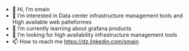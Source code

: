 - 👋 Hi, I’m smain
- 👀 I’m interested in Data center infrastructure management tools and High available web palteformes 
- 🌱 I’m currently learning about grafana products
- 💞️ I’m looking for high availability infrastructure  management tools
- 📫 How to reach me https://dz.linkedin.com/smain

<!---
asmain/asmain is a ✨ special ✨ repository because its `README.md` (this file) appears on your GitHub profile.
You can click the Preview link to take a look at your changes.
--->
